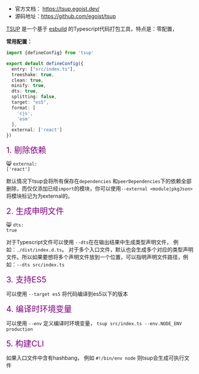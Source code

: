 - 官方文档： https://tsup.egoist.dev/
- 源码地址：https://github.com/egoist/tsup

[TSUP](https://github.com/egoist/tsup) 是一个基于 [esbuild](https://github.com/evanw/esbuild)  的Typescript代码打包工具，特点是：零配置，



**常用配置：**

```typescript
import {defineConfig} from 'tsup'

export default defineConfig({
  entry: ["src/index.ts"],
  treeshake: true,
  clean: true,
  minify: true,
  dts: true,
  splitting: false,
  target: "es5",
  format: [
    'cjs',
    'esm'
  ],
  external: ['react']
})
```



<span style="font-size:1.35rem; color: purple">1. 剔除依赖</span>

:smile_cat: <code>external: ['react']</code>

默认情况下tsup会将所有保存在`dependencies` 和`peerDependencies`下的依赖全部删除，而仅仅添加已经`import`的模块，你可以使用`--external <module|pkgJson>` 将模块标记为为external的。



<span style="font-size:1.35rem; color: purple">2. 生成申明文件</span>

:smile_cat: <code>dts: true</code>

对于Typescript文件可以使用 `--dts`在在输出结果中生成类型声明文件， 例如：`./dist/index.d.ts`。 对于多个入口文件，默认也会生成多个对应的类型声明文件。所以如果要想将多个声明文件放到一个位置，可以指明声明文件路径，例如：`--dts src/index.ts`



<span style="font-size:1.35rem; color: purple">3. 支持ES5</span>

可以使用 `--target es5` 将代码编译到es5以下的版本



<span style="font-size:1.35rem; color: purple">4. 编译时环境变量</span>

可以使用 `--env` 定义编译时环境变量， `tsup src/index.ts --env.NODE_ENV production`



<span style="font-size:1.35rem; color: purple">5. 构建CLI</span>

如果入口文件中含有hashbang， 例如 `#!/bin/env node` 则tsup会生成可执行文件

